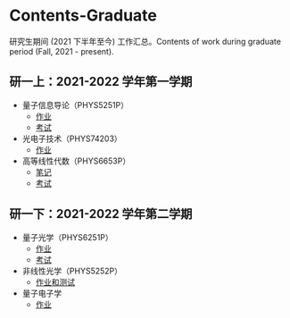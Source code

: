 # Contents-Graduate
研究生期间 (2021 下半年至今) 工作汇总。Contents of work during graduate period (Fall, 2021 - present).

## 研一上：2021-2022 学年第一学期
- 量子信息导论（PHYS5251P）
  - [作业](https://github.com/Chen-Jialin/Introduction-to-Quantum-Information-Assignments)
  - [考试](https://github.com/Chen-Jialin/Introduction-to-Quantum-Information-Exam)
- 光电子技术（PHYS74203）
  - [作业](https://github.com/Chen-Jialin/Optoelectronic-Technology-Assignments)
- 高等线性代数（PHYS6653P）
  - [笔记](https://github.com/Chen-Jialin/Advanced-Linear-Algebra-Notes)
  - [考试](https://github.com/Chen-Jialin/Advanced-Linear-Algebra-Exam)

## 研一下：2021-2022 学年第二学期
- 量子光学（PHYS6251P）
  - [作业](https://github.com/Chen-Jialin/Quantum-Optics-Assignments)
  - [考试](https://github.com/Chen-Jialin/Quantum-Optics-Exams)
- 非线性光学（PHYS5252P）
  - [作业和测试](https://github.com/Chen-Jialin/Nonlinear-Optics-2-Assignments-and-Exams)
- 量子电子学
  - [作业](https://github.com/Chen-Jialin/Quantum-Electronics-Assignments)
